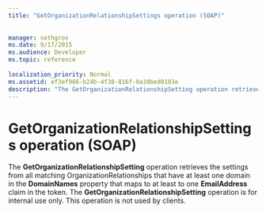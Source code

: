 ```yaml
---
title: "GetOrganizationRelationshipSettings operation (SOAP)"
 
 
manager: sethgros
ms.date: 9/17/2015
ms.audience: Developer
ms.topic: reference
 
localization_priority: Normal
ms.assetid: ef3ef966-b24b-4f38-816f-0a10bed0103e
description: "The GetOrganizationRelationshipSetting operation retrieves the settings from all matching OrganizationRelationships that have at least one domain in the DomainNames property that maps to at least to one EmailAddress claim in the token. The GetOrganizationRelationshipSetting operation is for internal use only. This operation is not used by clients."
---
```


# GetOrganizationRelationshipSettings operation (SOAP)

The **GetOrganizationRelationshipSetting** operation retrieves the settings from all matching OrganizationRelationships that have at least one domain in the **DomainNames** property that maps to at least to one **EmailAddress** claim in the token. The **GetOrganizationRelationshipSetting** operation is for internal use only. This operation is not used by clients. 
  

